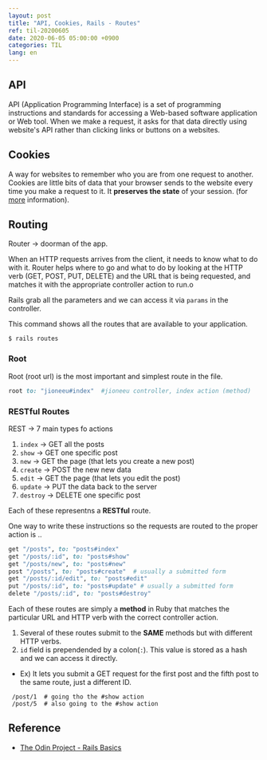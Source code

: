 ```yaml
---
layout: post
title: "API, Cookies, Rails - Routes"
ref: til-20200605
date: 2020-06-05 05:00:00 +0900
categories: TIL
lang: en
---
```


## API
API (Application Programming Interface) is a set of programming instructions and standards for accessing 
a Web-based software application or Web tool. When we make a request, it asks for that data directly using website's API 
rather than clicking links or buttons on a websites.

<div class="divider"></div>

## Cookies
A way for websites to remember who you are from one request to another.
Cookies are little bits of data that your browser sends to the website every time you make a 
request to it. It **preserves the state** of your session. (for [more](https://www.allaboutcookies.org/) information).

<div class="divider"></div>

## Routing
Router -> doorman of the app.

When an HTTP requests arrives from the client, it needs to know what to do with it. Router helps where to go and 
what to do by looking at the HTTP verb (GET, POST, PUT, DELETE) and the URL that is being requested, and matches 
it with the appropriate controller action to run.o

Rails grab all the parameters and we can access it via `params` in the controller.

This command shows all the routes that are available to your application.
```
$ rails routes
```

### Root
Root (root url) is the most important and simplest route in the file.
```rb
root to: "jioneeu#index"  #jioneeu controller, index action (method)
```

### RESTful Routes
REST -> 7 main types fo actions
1. `index` -> GET all the posts
2. `show` -> GET one specific post
3. `new` -> GET the page (that lets you create a new post)
4. `create` -> POST the new new data 
5. `edit` -> GET the page (that lets you edit the post)
6. `update` -> PUT the data back to the server
7. `destroy` -> DELETE one specific post

Each of these representns a **RESTful** route.

One way to write these instructions so the requests are routed to the proper action is ..
```rb
get "/posts", to: "posts#index"
get "/posts/:id", to: "posts#show"
get "/posts/new", to: "posts#new"
post "/posts", to: "posts#create"  # usually a submitted form
get "/posts/:id/edit", to: "posts#edit"
put "/posts/:id", to: "posts#update" # usually a submitted form
delete "/posts/:id", to: "posts#destroy"
```

Each of these routes are simply a **method** in Ruby that matches the particular URL and HTTP verb with 
the correct controller action.

1. Several of these routes submit to the **SAME** methods but with different HTTP verbs.
2. `id` field is prependended by a colon(`:`).  This value is stored as a hash and we can access it directly.
  + Ex) It lets you submit a GET request for the first post and the fifth post to
the same route, just a different ID.
  ```
   /post/1  # going tho the #show action
   /post/5  # also going to the #show action
  ```

<div class="divider"></div>

## Reference
- [The Odin Project - Rails Basics](https://www.theodinproject.com/lessons/a-railsy-web-refresher)

